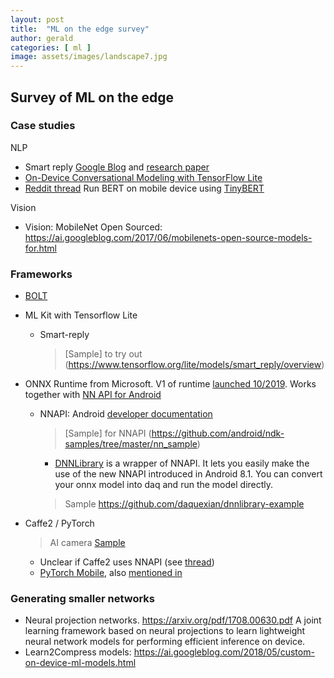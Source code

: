 ```yaml
---
layout: post
title:  "ML on the edge survey"
author: gerald
categories: [ ml ]
image: assets/images/landscape7.jpg
---
```


Survey of ML on the edge
---

### Case studies

NLP

- Smart reply [Google Blog](https://ai.googleblog.com/2017/02/on-device-machine-intelligence.html) and [research paper](https://arxiv.org/pdf/1708.00630.pdf)
- [On-Device Conversational Modeling with TensorFlow Lite](https://ai.googleblog.com/2017/11/on-device-conversational-modeling-with.html) 
- [Reddit thread](https://www.reddit.com/r/MachineLearning/comments/e7c8bo/run_bert_on_mobile_phones_single_cup_core_a76_in/
) Run BERT on mobile device using [TinyBERT](https://github.com/huawei-noah/Pretrained-Language-Model/tree/master/TinyBERT)

Vision
- Vision: MobileNet Open Sourced: https://ai.googleblog.com/2017/06/mobilenets-open-source-models-for.html



### Frameworks

- [BOLT](https://github.com/huawei-noah/bolt)

- ML Kit with Tensorflow Lite
    - Smart-reply 
        > [Sample] to try out (https://www.tensorflow.org/lite/models/smart_reply/overview)


- ONNX Runtime from Microsoft. V1 of runtime [launched 10/2019](https://cloudblogs.microsoft.com/opensource/2019/10/30/announcing-onnx-runtime-1-0/). Works together with [NN API for Android](https://github.com/microsoft/onnxruntime/blob/master/docs/execution_providers/NNAPI-ExecutionProvider.md)
    - NNAPI:  Android [developer documentation](https://developer.android.com/ndk/guides/neuralnetworks)
        > [Sample] for NNAPI (https://github.com/android/ndk-samples/tree/master/nn_sample)
        - [DNNLibrary](https://github.com/JDAI-CV/DNNLibrary) is a wrapper of NNAPI. It lets you easily make the use of the new NNAPI introduced in Android 8.1. You can convert your onnx model into daq and run the model directly.
        > Sample https://github.com/daquexian/dnnlibrary-example



- Caffe2 / PyTorch

    > AI camera [Sample](https://github.com/caffe2/AICamera)
    - Unclear if Caffe2 uses NNAPI (see [thread](https://github.com/pytorch/pytorch/issues/18101))
    - [PyTorch Mobile](https://pytorch.org/mobile/home/), also [mentioned in](https://github.com/cedrickchee/pytorch-android)

### Generating smaller networks
- Neural projection networks. https://arxiv.org/pdf/1708.00630.pdf A joint learning framework based on neural projections to learn lightweight neural network models for performing efficient inference on device.
- Learn2Compress models: https://ai.googleblog.com/2018/05/custom-on-device-ml-models.html
